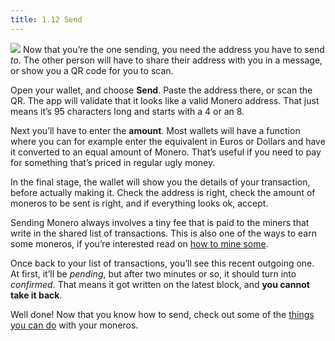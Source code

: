 ```yaml
---
title: 1.12 Send
---
```

![](01.12.png)
Now that you’re the one sending, you need the address you have to send _to_. The other person will have to share their address with you in a message, or show you a QR code for you to scan.

Open your wallet, and choose **Send**. Paste the address there, or scan the QR. The app will validate that it looks like a valid Monero address. That just means it’s 95 characters long and starts with a 4 or an 8.

Next you’ll have to enter the **amount**. Most wallets will have a function where you can for example enter the equivalent in Euros or Dollars and have it converted to an equal amount of Monero. That’s useful if you need to pay for something that’s priced in regular ugly money.

In the final stage, the wallet will show you the details of your transaction, before actually making it. Check the address is right, check the amount of moneros to be sent is right, and if everything looks ok, accept.

Sending Monero always involves a tiny fee that is paid to the miners that write in the shared list of transactions. This is also one of the ways to earn some moneros, if you’re interested read on [how to mine some](1.10_mine_monero.md).

Once back to your list of transactions, you’ll see this recent outgoing one. At first, it’ll be _pending_, but after two minutes or so, it should turn into _confirmed_. That means it got written on the latest block, and **you cannot take it back**.

Well done! Now that you know how to send, check out some of the [things you can do](1.13_use_monero.md) with your moneros.
